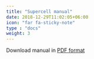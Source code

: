 ```yaml
---
title: "Supercell manual"
date: 2018-12-29T11:02:05+06:00
icon: "far fa-sticky-note"
type : "docs"
weight: 3
---
```


Download manual in [PDF format](/external/doc/supercell_man.pdf)